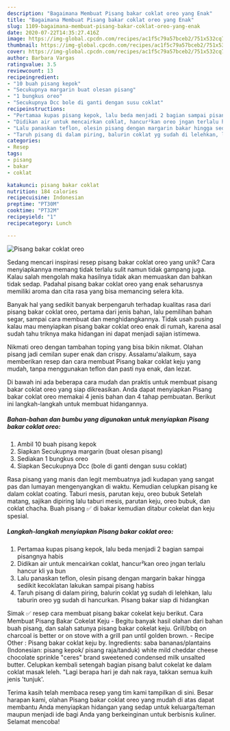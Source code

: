 ```yaml
---
description: "Bagaimana Membuat Pisang bakar coklat oreo yang Enak"
title: "Bagaimana Membuat Pisang bakar coklat oreo yang Enak"
slug: 1109-bagaimana-membuat-pisang-bakar-coklat-oreo-yang-enak
date: 2020-07-22T14:35:27.416Z
image: https://img-global.cpcdn.com/recipes/ac1f5c79a57bceb2/751x532cq70/pisang-bakar-coklat-oreo-foto-resep-utama.jpg
thumbnail: https://img-global.cpcdn.com/recipes/ac1f5c79a57bceb2/751x532cq70/pisang-bakar-coklat-oreo-foto-resep-utama.jpg
cover: https://img-global.cpcdn.com/recipes/ac1f5c79a57bceb2/751x532cq70/pisang-bakar-coklat-oreo-foto-resep-utama.jpg
author: Barbara Vargas
ratingvalue: 3.5
reviewcount: 13
recipeingredient:
- "10 buah pisang kepok"
- "Secukupnya margarin buat olesan pisang"
- "1 bungkus oreo"
- "Secukupnya Dcc bole di ganti dengan susu coklat"
recipeinstructions:
- "Pertamaa kupas pisang kepok, lalu beda menjadi 2 bagian sampai pisangnya habis"
- "Didikan air untuk mencairkan coklat, hancur²kan oreo jngan terlalu hancur kli ya bun"
- "Lalu panaskan teflon, olesin pisang dengan margarin bakar hingga sedikit kecoklatan lakukan sampai pisang habiss"
- "Taruh pisang di dalam piring, balurin coklat yg sudah di lelehkan, lalu taburin oreo yg sudah di hancurkan. Pisang bakar siap di hidangkan"
categories:
- Resep
tags:
- pisang
- bakar
- coklat

katakunci: pisang bakar coklat 
nutrition: 184 calories
recipecuisine: Indonesian
preptime: "PT30M"
cooktime: "PT32M"
recipeyield: "1"
recipecategory: Lunch

---
```



![Pisang bakar coklat oreo](https://img-global.cpcdn.com/recipes/ac1f5c79a57bceb2/751x532cq70/pisang-bakar-coklat-oreo-foto-resep-utama.jpg)

Sedang mencari inspirasi resep pisang bakar coklat oreo yang unik? Cara menyiapkannya memang tidak terlalu sulit namun tidak gampang juga. Kalau salah mengolah maka hasilnya tidak akan memuaskan dan bahkan tidak sedap. Padahal pisang bakar coklat oreo yang enak seharusnya memiliki aroma dan cita rasa yang bisa memancing selera kita.

Banyak hal yang sedikit banyak berpengaruh terhadap kualitas rasa dari pisang bakar coklat oreo, pertama dari jenis bahan, lalu pemilihan bahan segar, sampai cara membuat dan menghidangkannya. Tidak usah pusing kalau mau menyiapkan pisang bakar coklat oreo enak di rumah, karena asal sudah tahu triknya maka hidangan ini dapat menjadi sajian istimewa.

Nikmati oreo dengan tambahan toping yang bisa bikin nikmat. Olahan pisang jadi cemilan super enak dan crispy. Assalamu&#39;alaikum, saya memberikan resep dan cara membuat Pisang bakar coklat keju yang mudah, tanpa menggunakan teflon dan pasti nya enak, dan lezat.


Di bawah ini ada beberapa cara mudah dan praktis untuk membuat pisang bakar coklat oreo yang siap dikreasikan. Anda dapat menyiapkan Pisang bakar coklat oreo memakai 4 jenis bahan dan 4 tahap pembuatan. Berikut ini langkah-langkah untuk membuat hidangannya.

<!--inarticleads1-->

##### Bahan-bahan dan bumbu yang digunakan untuk menyiapkan Pisang bakar coklat oreo:

1. Ambil 10 buah pisang kepok
1. Siapkan Secukupnya margarin (buat olesan pisang)
1. Sediakan 1 bungkus oreo
1. Siapkan Secukupnya Dcc (bole di ganti dengan susu coklat)


Rasa pisang yang manis dan legit membuatnya jadi kudapan yang sangat pas dan lumayan mengenyangkan di waktu. Kemudian celupkan pisang ke dalam coklat coating. Taburi mesis, parutan keju, oreo bubuk Setelah matang, sajikan dipiring lalu taburi mesis, parutan keju, oreo bubuk, dan coklat chacha. Buah pisang ✅ di bakar kemudian ditabur cokelat dan keju spesial. 

<!--inarticleads2-->

##### Langkah-langkah menyiapkan Pisang bakar coklat oreo:

1. Pertamaa kupas pisang kepok, lalu beda menjadi 2 bagian sampai pisangnya habis
1. Didikan air untuk mencairkan coklat, hancur²kan oreo jngan terlalu hancur kli ya bun
1. Lalu panaskan teflon, olesin pisang dengan margarin bakar hingga sedikit kecoklatan lakukan sampai pisang habiss
1. Taruh pisang di dalam piring, balurin coklat yg sudah di lelehkan, lalu taburin oreo yg sudah di hancurkan. Pisang bakar siap di hidangkan


Simak ✅ resep cara membuat pisang bakar cokelat keju berikut. Cara Membuat Pisang Bakar Cokelat Keju - Begitu banyak hasil olahan dari bahan buah pisang, dan salah satunya pisang bakar cokelat keju. Grill/bbq on charcoal is better or on stove with a grill pan until golden brown. - Recipe Other : Pisang bakar coklat keju by. Ingredients: saba bananas/plantains (Indonesian: pisang kepok/ pisang raja/tanduk) white mild cheddar cheese chocolate sprinkle &#34;ceres&#34; brand sweetened condensed milk unsalted butter. Celupkan kembali setengah bagian pisang balut cokelat ke dalam coklat masak leleh. &#34;Lagi berapa hari je dah nak raya, takkan semua kuih jenis &#39;tunjuk&#39;. 

Terima kasih telah membaca resep yang tim kami tampilkan di sini. Besar harapan kami, olahan Pisang bakar coklat oreo yang mudah di atas dapat membantu Anda menyiapkan hidangan yang sedap untuk keluarga/teman maupun menjadi ide bagi Anda yang berkeinginan untuk berbisnis kuliner. Selamat mencoba!
